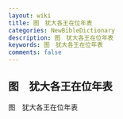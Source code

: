 ```yaml
---
layout: wiki
title: 图　犹大各王在位年表
categories: NewBibleDictionary
description: 图　犹大各王在位年表
keywords: 图　犹大各王在位年表
comments: false
---
```


## 图　犹大各王在位年表



图　犹大各王在位年表






